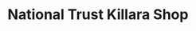 ---
title: "National Trust Killara Shop"
url: /killara/national-trust-killara-shop/
shop: Andenken
---
